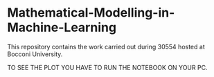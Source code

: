 # Mathematical-Modelling-in-Machine-Learning
This repository contains the work carried out during 30554 hosted at Bocconi University.

TO SEE THE PLOT YOU HAVE TO RUN THE NOTEBOOK ON YOUR PC.
